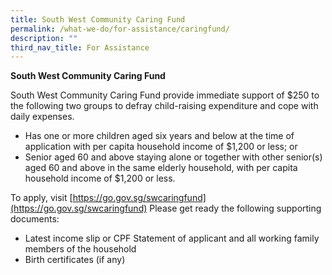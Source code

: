 ```yaml
---
title: South West Community Caring Fund
permalink: /what-we-do/for-assistance/caringfund/
description: ""
third_nav_title: For Assistance
---
```

**South West Community Caring Fund**

South West Community Caring Fund provide immediate support of $250 to the following two groups to defray child-raising expenditure and cope with daily expenses.

*   Has one or more children aged six years and below at the time of application with per capita household income of $1,200 or less; or
*   Senior aged 60 and above staying alone or together with other senior(s) aged 60 and above in the same elderly household, with per capita household income of $1,200 or less.

To apply, visit [https://go.gov.sg/swcaringfund](https://go.gov.sg/swcaringfund) Please get ready the following supporting documents:

*   Latest income slip or CPF Statement of applicant and all working family members of the household
*   Birth certificates (if any)